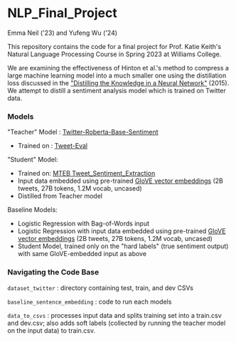 # NLP_Final_Project
Emma Neil ('23) and Yufeng Wu ('24)

This repository contains the code for a final project for Prof. Katie Keith's Natural Language Processing Course in Spring 2023 at Williams College.

We are examining the effectiveness of Hinton et al.'s method to compress a large machine learning model into a much smaller one using the distillation loss discussed in the ["Distilling the Knowledge in a Neural Network"](https://arxiv.org/abs/1503.02531) (2015). We attempt to distill a sentiment analysis model which is trained on Twitter data.

### Models
"Teacher" Model : [Twitter-Roberta-Base-Sentiment](https://huggingface.co/cardiffnlp/twitter-roberta-base-sentiment?text=Apple%27s+new+product+is+not+meeting+the+expectation)
- Trained on : [Tweet-Eval](https://github.com/cardiffnlp/tweeteval)

"Student" Model:
- Trained on: [MTEB Tweet_Sentiment_Extraction](https://huggingface.co/datasets/mteb/tweet_sentiment_extraction/viewer/mteb--tweet_sentiment_extraction/train?p=274)
- Input data embedded using pre-trained [GloVE vector embeddings](https://nlp.stanford.edu/projects/glove/) (2B tweets, 27B tokens, 1.2M vocab, uncased)
- Distilled from Teacher model

Baseline Models:
- Logistic Regression with Bag-of-Words input
- Logistic Regression with input data embedded using pre-trained [GloVE vector embeddings](https://nlp.stanford.edu/projects/glove/) (2B tweets, 27B tokens, 1.2M vocab, uncased)
- Student Model, trained only on the "hard labels" (true sentiment output) with same GloVE-embedded input as above

### Navigating the Code Base
`dataset_twitter` : directory containing test, train, and dev CSVs

`baseline_sentence_embedding` : code to run each models

`data_to_csvs` : processes input data and splits training set into a train.csv and dev.csv; also adds soft labels (collected by running the teacher model on the input data) to train.csv.